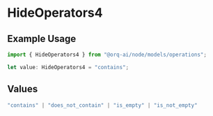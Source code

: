 # HideOperators4

## Example Usage

```typescript
import { HideOperators4 } from "@orq-ai/node/models/operations";

let value: HideOperators4 = "contains";
```

## Values

```typescript
"contains" | "does_not_contain" | "is_empty" | "is_not_empty"
```
